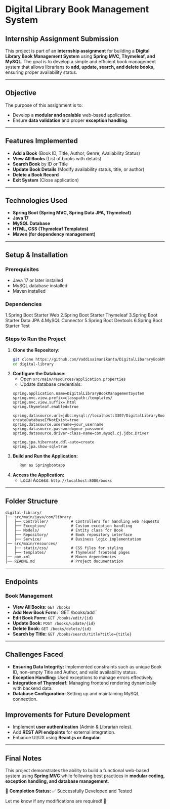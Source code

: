 # Digital Library Book Management System

## Internship Assignment Submission

This project is part of an **internship assignment** for building a **Digital Library Book Management System** using **Spring MVC, Thymeleaf, and MySQL**. The goal is to develop a simple and efficient book management system that allows librarians to **add, update, search, and delete books**, ensuring proper availability status.

---

## Objective

The purpose of this assignment is to:

- Develop a **modular and scalable** web-based application.
- Ensure **data validation** and proper **exception handling**.

---

## Features Implemented

- **Add a Book** (Book ID, Title, Author, Genre, Availability Status)
- **View All Books** (List of books with details)
- **Search Book** by ID or Title
- **Update Book Details** (Modify availability status, title, or author)
- **Delete a Book Record**
- **Exit System** (Close application)

---

## Technologies Used

- **Spring Boot (Spring MVC, Spring Data JPA, Thymeleaf)**
- **Java 17**
- **MySQL Database**
- **HTML, CSS (Thymeleaf Templates)**
- **Maven (for dependency management)**

---

## Setup & Installation

### Prerequisites

- Java 17 or later installed
- MySQL database installed
- Maven installed

### Dependencies
1.Spring Boot Starter Web
2.Spring Boot Starter Thymeleaf
3.Spring Boot Starter Data JPA
4.MySQL Connector
5.Spring Boot Devtools
6.Spring Boot Starter Test
### Steps to Run the Project

1. **Clone the Repository:**
   ```sh
   git clone https://github.com/Vaddisaimanikanta/DigitalLibararyBookManagmentSystem.git
   cd digital-library
   ```
2. **Configure the Database:**
   - Open `src/main/resources/application.properties`
   - Update database credentials:
   ```properties
   spring.application.name=DigitalLibraryBookManagementSystem 
   spring.mvc.view.prefix=classpath:/templates/
   spring.mvc.view.suffix=.html
   spring.thymeleaf.enabled=true

   spring.datasource.url=jdbc:mysql://localhost:3307/DigitalLibraryBookManagementSystemApplication?createDatabaseIfNotExist=true
   spring.datasource.username=your_username
   spring.datasource.password=your_password
   spring.datasource.driver-class-name=com.mysql.cj.jdbc.Driver

   spring.jpa.hibernate.ddl-auto=create
   spring.jpa.show-sql=true
   ```
3. **Build and Run the Application:**
   ```sh
      Run as Springbootapp
   ```
4. **Access the Application:**
   - Local Access: `http://localhost:8080/books`

---

## Folder Structure

```
digital-library/
│── src/main/java/com/library
│   ├── Controller/          # Controllers for handling web requests
│   ├── Exception/           # Custom exception handling
│   ├── Models/              # Entity class for Book
│   ├── Repository/          # Book repository interface
│   ├── Service/             # Business logic implementation
│── src/main/resources/
│   ├── static/css/          # CSS files for styling
│   ├── templates/           # Thymeleaf frontend pages
│── pom.xml                  # Maven dependencies
│── README.md                # Project documentation
```

---

## Endpoints

### Book Management

- **View All Books:** `GET /books`
- **Add New Book Form:** `GET /books/add``
- **Edit Book Form:** `GET /books/edit/{id}`
- **Update Book:** `POST /books/update/{id}`
- **Delete Book:** `GET /books/delete/{id}`
- **Search by Title:** `GET /books/search/title?title={title}`

---

## Challenges Faced

- **Ensuring Data Integrity:** Implemented constraints such as unique Book ID, non-empty Title and Author, and valid availability status.
- **Exception Handling:** Used exceptions to manage errors effectively.
- **Integration of Thymeleaf:** Managing frontend rendering dynamically with backend data.
- **Database Configuration:** Setting up and maintaining MySQL connection.

## Improvements for Future Development

- Implement **user authentication** (Admin & Librarian roles).
- Add **REST API endpoints** for external integration.
- Enhance UI/UX using **React.js or Angular**.

---

## Final Notes

This project demonstrates the ability to build a functional web-based system using **Spring MVC** while following best practices in **modular coding, exception handling, and database management**.

📌 **Completion Status:** ✅ Successfully Developed and Tested

Let me know if any modifications are required! 🎯

